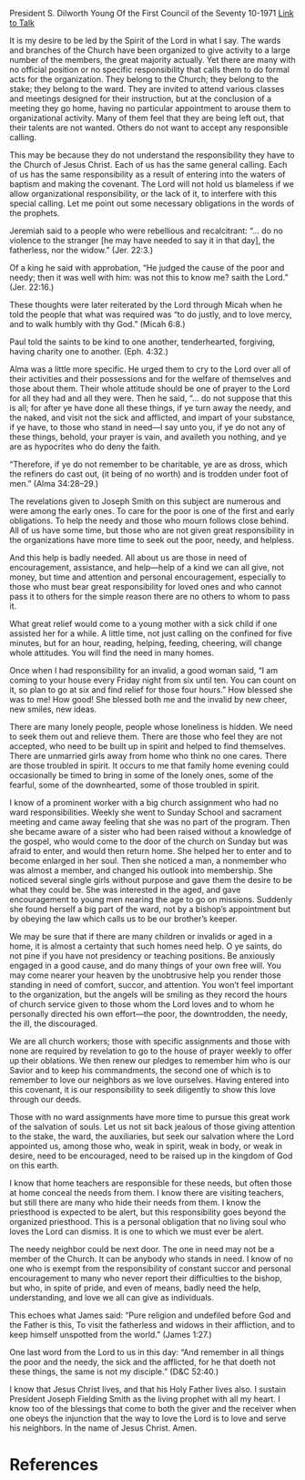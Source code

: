 President S. Dilworth Young
Of the First Council of the Seventy
10-1971
[Link to Talk](https://www.churchofjesuschrist.org/study/general-conference/1971/10/by-love-serve-one-another?lang=eng)

It is my desire to be led by the Spirit of the Lord in what I say. The wards and branches of the Church have been organized to give activity to a large number of the members, the great majority actually. Yet there are many with no official position or no specific responsibility that calls them to do formal acts for the organization. They belong to the Church; they belong to the stake; they belong to the ward. They are invited to attend various classes and meetings designed for their instruction, but at the conclusion of a meeting they go home, having no particular appointment to arouse them to organizational activity. Many of them feel that they are being left out, that their talents are not wanted. Others do not want to accept any responsible calling.

This may be because they do not understand the responsibility they have to the Church of Jesus Christ. Each of us has the same general calling. Each of us has the same responsibility as a result of entering into the waters of baptism and making the covenant. The Lord will not hold us blameless if we allow organizational responsibility, or the lack of it, to interfere with this special calling. Let me point out some necessary obligations in the words of the prophets.

Jeremiah said to a people who were rebellious and recalcitrant: “… do no violence to the stranger [he may have needed to say it in that day], the fatherless, nor the widow.” (Jer. 22:3.)

Of a king he said with approbation, “He judged the cause of the poor and needy; then it was well with him: was not this to know me? saith the Lord.” (Jer. 22:16.)

These thoughts were later reiterated by the Lord through Micah when he told the people that what was required was “to do justly, and to love mercy, and to walk humbly with thy God.” (Micah 6:8.)

Paul told the saints to be kind to one another, tenderhearted, forgiving, having charity one to another. (Eph. 4:32.)

Alma was a little more specific. He urged them to cry to the Lord over all of their activities and their possessions and for the welfare of themselves and those about them. Their whole attitude should be one of prayer to the Lord for all they had and all they were. Then he said, “… do not suppose that this is all; for after ye have done all these things, if ye turn away the needy, and the naked, and visit not the sick and afflicted, and impart of your substance, if ye have, to those who stand in need—I say unto you, if ye do not any of these things, behold, your prayer is vain, and availeth you nothing, and ye are as hypocrites who do deny the faith.

“Therefore, if ye do not remember to be charitable, ye are as dross, which the refiners do cast out, (it being of no worth) and is trodden under foot of men.” (Alma 34:28–29.)

The revelations given to Joseph Smith on this subject are numerous and were among the early ones. To care for the poor is one of the first and early obligations. To help the needy and those who mourn follows close behind. All of us have some time, but those who are not given great responsibility in the organizations have more time to seek out the poor, needy, and helpless.

And this help is badly needed. All about us are those in need of encouragement, assistance, and help—help of a kind we can all give, not money, but time and attention and personal encouragement, especially to those who must bear great responsibility for loved ones and who cannot pass it to others for the simple reason there are no others to whom to pass it.

What great relief would come to a young mother with a sick child if one assisted her for a while. A little time, not just calling on the confined for five minutes, but for an hour, reading, helping, feeding, cheering, will change whole attitudes. You will find the need in many homes.

Once when I had responsibility for an invalid, a good woman said, “I am coming to your house every Friday night from six until ten. You can count on it, so plan to go at six and find relief for those four hours.” How blessed she was to me! How good! She blessed both me and the invalid by new cheer, new smiles, new ideas.

There are many lonely people, people whose loneliness is hidden. We need to seek them out and relieve them. There are those who feel they are not accepted, who need to be built up in spirit and helped to find themselves. There are unmarried girls away from home who think no one cares. There are those troubled in spirit. It occurs to me that family home evening could occasionally be timed to bring in some of the lonely ones, some of the fearful, some of the downhearted, some of those troubled in spirit.

I know of a prominent worker with a big church assignment who had no ward responsibilities. Weekly she went to Sunday School and sacrament meeting and came away feeling that she was no part of the program. Then she became aware of a sister who had been raised without a knowledge of the gospel, who would come to the door of the church on Sunday but was afraid to enter, and would then return home. She helped her to enter and to become enlarged in her soul. Then she noticed a man, a nonmember who was almost a member, and changed his outlook into membership. She noticed several single girls without purpose and gave them the desire to be what they could be. She was interested in the aged, and gave encouragement to young men nearing the age to go on missions. Suddenly she found herself a big part of the ward, not by a bishop’s appointment but by obeying the law which calls us to be our brother’s keeper.

We may be sure that if there are many children or invalids or aged in a home, it is almost a certainty that such homes need help. O ye saints, do not pine if you have not presidency or teaching positions. Be anxiously engaged in a good cause, and do many things of your own free will. You may come nearer your heaven by the unobtrusive help you render those standing in need of comfort, succor, and attention. You won’t feel important to the organization, but the angels will be smiling as they record the hours of church service given to those whom the Lord loves and to whom he personally directed his own effort—the poor, the downtrodden, the needy, the ill, the discouraged.

We are all church workers; those with specific assignments and those with none are required by revelation to go to the house of prayer weekly to offer up their oblations. We then renew our pledges to remember him who is our Savior and to keep his commandments, the second one of which is to remember to love our neighbors as we love ourselves. Having entered into this covenant, it is our responsibility to seek diligently to show this love through our deeds.

Those with no ward assignments have more time to pursue this great work of the salvation of souls. Let us not sit back jealous of those giving attention to the stake, the ward, the auxiliaries, but seek our salvation where the Lord appointed us, among those who, weak in spirit, weak in body, or weak in desire, need to be encouraged, need to be raised up in the kingdom of God on this earth.

I know that home teachers are responsible for these needs, but often those at home conceal the needs from them. I know there are visiting teachers, but still there are many who hide their needs from them. I know the priesthood is expected to be alert, but this responsibility goes beyond the organized priesthood. This is a personal obligation that no living soul who loves the Lord can dismiss. It is one to which we must ever be alert.

The needy neighbor could be next door. The one in need may not be a member of the Church. It can be anybody who stands in need. I know of no one who is exempt from the responsibility of constant succor and personal encouragement to many who never report their difficulties to the bishop, but who, in spite of pride, and even of means, badly need the help, understanding, and love we all can give as individuals.

This echoes what James said: “Pure religion and undefiled before God and the Father is this, To visit the fatherless and widows in their affliction, and to keep himself unspotted from the world.” (James 1:27.)

One last word from the Lord to us in this day: “And remember in all things the poor and the needy, the sick and the afflicted, for he that doeth not these things, the same is not my disciple.” (D&C 52:40.)

I know that Jesus Christ lives, and that his Holy Father lives also. I sustain President Joseph Fielding Smith as the living prophet with all my heart. I know too of the blessings that come to both the giver and the receiver when one obeys the injunction that the way to love the Lord is to love and serve his neighbors. In the name of Jesus Christ. Amen.

# References
